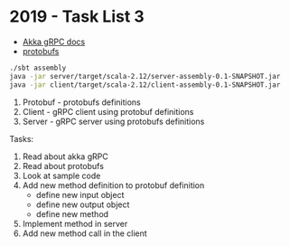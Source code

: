 # 2019 - Task List 3 


 - [Akka gRPC docs](https://developer.lightbend.com/docs/akka-grpc/)
 - [protobufs](https://developers.google.com/protocol-buffers/)

```bash
./sbt assembly
java -jar server/target/scala-2.12/server-assembly-0.1-SNAPSHOT.jar
java -jar client/target/scala-2.12/client-assembly-0.1-SNAPSHOT.jar
```


1. Protobuf - protobufs definitions
2. Client - gRPC client using protobuf definitions
3. Server - gRPC server using protobufs definitions


Tasks:
1. Read about akka gRPC
2. Read about protobufs
3. Look at sample code
4. Add new method definition to protobuf definition
     - define new input object
     - define new output object
     - define new method
5. Implement method in server
6. Add new method call in the client